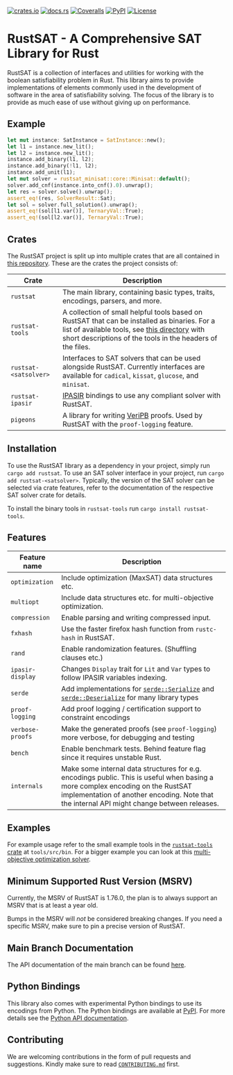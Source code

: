 [![crates.io](https://img.shields.io/crates/v/rustsat?style=for-the-badge&logo=rust)](https://crates.io/crates/rustsat)
[![docs.rs](https://img.shields.io/docsrs/rustsat?style=for-the-badge&logo=docsdotrs)](https://docs.rs/rustsat)
[![Coveralls](https://img.shields.io/coverallsCoverage/github/chrjabs/rustsat?style=for-the-badge&logo=coveralls)](https://coveralls.io/github/chrjabs/rustsat)
[![PyPI](https://img.shields.io/pypi/v/rustsat?style=for-the-badge&logo=pypi&logoColor=%23ffffff)](https://pypi.org/project/rustsat)
[![License](https://img.shields.io/crates/l/rustsat?style=for-the-badge)](./LICENSE)

<!-- cargo-rdme start -->

# RustSAT - A Comprehensive SAT Library for Rust

RustSAT is a collection of interfaces and utilities for working with the boolean satisfiability problem in Rust.
This library aims to provide implementations of elements commonly used in the development of software in the area of satisfiability solving.
The focus of the library is to provide as much ease of use without giving up on performance.

## Example

```rust
let mut instance: SatInstance = SatInstance::new();
let l1 = instance.new_lit();
let l2 = instance.new_lit();
instance.add_binary(l1, l2);
instance.add_binary(!l1, l2);
instance.add_unit(l1);
let mut solver = rustsat_minisat::core::Minisat::default();
solver.add_cnf(instance.into_cnf().0).unwrap();
let res = solver.solve().unwrap();
assert_eq!(res, SolverResult::Sat);
let sol = solver.full_solution().unwrap();
assert_eq!(sol[l1.var()], TernaryVal::True);
assert_eq!(sol[l2.var()], TernaryVal::True);
```

## Crates

The RustSAT project is split up into multiple crates that are all contained in [this repository](https://github.com/chrjabs/rustsat/).
These are the crates the project consists of:

| Crate | Description |
| --- | --- |
| `rustsat` | The main library, containing basic types, traits, encodings, parsers, and more. |
| `rustsat-tools` | A collection of small helpful tools based on RustSAT that can be installed as binaries. For a list of available tools, see [this directory](https://github.com/chrjabs/rustsat/tree/main/tools/src/bin) with short descriptions of the tools in the headers of the files. |
| `rustsat-<satsolver>` | Interfaces to SAT solvers that can be used alongside RustSAT. Currently interfaces are available for `cadical`, `kissat`, `glucose`, and `minisat`. |
| `rustsat-ipasir` | [IPASIR](https://github.com/biotomas/ipasir) bindings to use any compliant solver with RustSAT. |
| `pigeons` | A library for writing [VeriPB](https://gitlab.com/MIAOresearch/software/VeriPB) proofs. Used by RustSAT with the `proof-logging` feature. |

## Installation

To use the RustSAT library as a dependency in your project, simply run `cargo add rustsat`.
To use an SAT solver interface in your project, run `cargo add rustsat-<satsolver>`.
Typically, the version of the SAT solver can be selected via crate features, refer to the documentation of the respective SAT solver crate for details.

To install the binary tools in `rustsat-tools` run `cargo install rustsat-tools`.

## Features

| Feature name | Description |
| --- | --- |
| `optimization` | Include optimization (MaxSAT) data structures etc. |
| `multiopt` | Include data structures etc. for multi-objective optimization. |
| `compression` | Enable parsing and writing compressed input. |
| `fxhash` | Use the faster firefox hash function from `rustc-hash` in RustSAT. |
| `rand` | Enable randomization features. (Shuffling clauses etc.) |
| `ipasir-display` | Changes `Display` trait for `Lit` and `Var` types to follow IPASIR variables indexing. |
| `serde` | Add implementations for [`serde::Serialize`](https://docs.rs/serde/latest/serde/trait.Serialize.html) and [`serde::Deserialize`](https://docs.rs/serde/latest/serde/trait.Deserialize.html) for many library types |
| `proof-logging` | Add proof logging / certification support to constraint encodings |
| `verbose-proofs` | Make the generated proofs (see `proof-logging`) more verbose, for debugging and testing |
| `bench` | Enable benchmark tests. Behind feature flag since it requires unstable Rust. |
| `internals` | Make some internal data structures for e.g. encodings public. This is useful when basing a more complex encoding on the RustSAT implementation of another encoding. Note that the internal API might change between releases. |

## Examples

For example usage refer to the small example tools in the [`rustsat-tools`
crate](https://crates.io/crates/rustsat_tools) at `tools/src/bin`. For a bigger
example you can look at this [multi-objective optimization
solver](https://github.com/chrjabs/scuttle).

## Minimum Supported Rust Version (MSRV)

Currently, the MSRV of RustSAT is 1.76.0, the plan is to always support an MSRV that is at
least a year old.

Bumps in the MSRV will _not_ be considered breaking changes. If you need a specific MSRV, make
sure to pin a precise version of RustSAT.

<!-- cargo-rdme end -->

## Main Branch Documentation

The API documentation of the main branch can be found
[here](https://christophjabs.info/rustsat/main/rustsat/).

## Python Bindings

This library also comes with experimental Python bindings to use its encodings
from Python. The Python bindings are available at
[PyPI](https://pypi.org/project/rustsat/). For more details see the [Python API
documentation](https://christophjabs.info/rustsat/pyapi/).

## Contributing

We are welcoming contributions in the form of pull requests and suggestions.
Kindly make sure to read
[`CONTRIBUTING.md`](https://github.com/chrjabs/rustsat/blob/main/CONTRIBUTING.md)
first.
